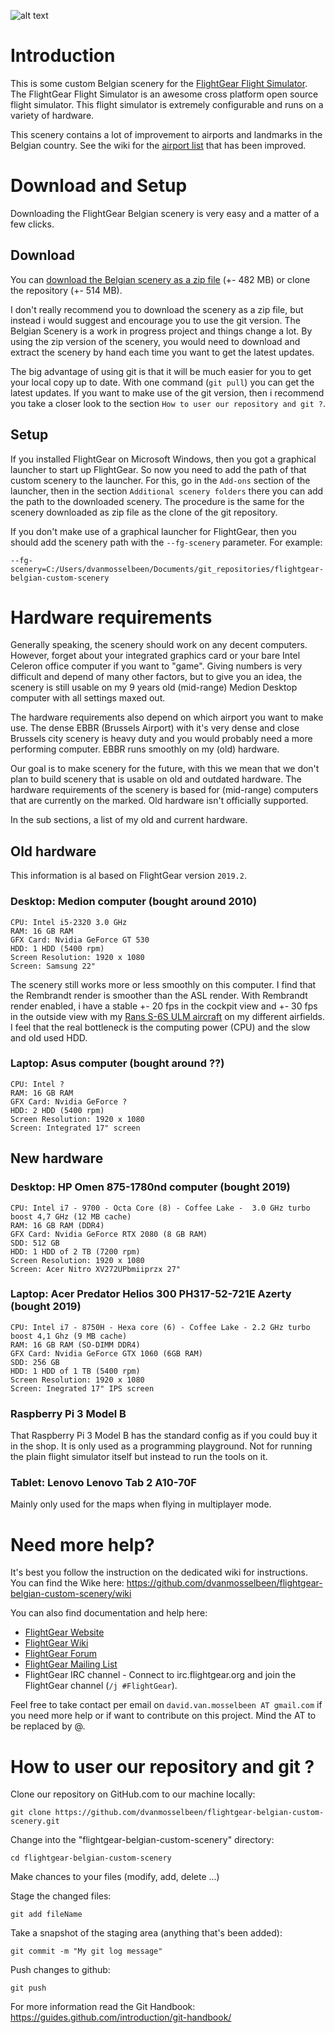 ![alt text](https://github.com/dvanmosselbeen/flightgear-belgian-custom-scenery/wiki/screenshots/fgfs_belgian_scenery_presentation.png "FGFS Belgian Scenery Presentation pic")


# Introduction

This is some custom Belgian scenery for the [FlightGear Flight Simulator](http://www.flightgear.org). The FlightGear Flight Simulator is an awesome cross platform open source flight simulator. This flight simulator is extremely configurable and runs on a variety of hardware.

This scenery contains a lot of improvement to airports and landmarks in the Belgian country. See the wiki for the [airport list](https://github.com/dvanmosselbeen/flightgear-belgian-custom-scenery/wiki/Airports-list) that has been improved.

# Download and Setup

Downloading the FlightGear Belgian scenery is very easy and a matter of a few clicks.

## Download

You can [download the Belgian scenery as a zip file](https://github.com/dvanmosselbeen/flightgear-belgian-custom-scenery/archive/master.zip) (+- 482 MB) or clone the repository (+- 514 MB).

I don't really recommend you to download the scenery as a zip file, but instead i would suggest and encourage you to use the git version. The Belgian Scenery is a work in progress project and things change a lot. By using the zip version of the scenery, you would need to download and extract the scenery by hand each time you want to get the latest updates.

The big advantage of using git is that it will be much easier for you to get your local copy up to date. With one command (`git pull`) you can get the latest updates. If you want to make use of the git version, then i recommend you take a closer look to the section `How to user our repository and git ?`.

## Setup

If you installed FlightGear on Microsoft Windows, then you got a graphical launcher to start up FlightGear. So now you need to add the path of that custom scenery to the launcher. For this, go in the `Add-ons` section of the launcher, then in the section `Additional scenery folders` there you can add the path to the downloaded scenery. The procedure is the same for the scenery downloaded as zip file as the clone of the git repository.

If you don't make use of a graphical launcher for FlightGear, then you should add the scenery path with the `--fg-scenery` parameter. For example:

    --fg-scenery=C:/Users/dvanmosselbeen/Documents/git_repositories/flightgear-belgian-custom-scenery

# Hardware requirements

Generally speaking, the scenery should work on any decent computers. However, forget about your integrated graphics card or your bare Intel Celeron office computer if you want to "game". Giving numbers is very difficult and depend of many other factors, but to give you an idea, the scenery is still usable on my 9 years old (mid-range) Medion Desktop computer with all settings maxed out.

The hardware requirements also depend on which airport you want to make use. The dense EBBR (Brussels Airport) with it's very dense and close Brussels city scenery is heavy duty and you would probably need a more performing computer. EBBR runs smoothly on my (old) hardware.

Our goal is to make scenery for the future, with this we mean that we don't plan to build scenery that is usable on old and outdated hardware. The hardware requirements of the scenery is based for (mid-range) computers that are currently on the marked. Old hardware isn't officially supported.

In the sub sections, a list of my old and current hardware.

## Old hardware

This information is al based on FlightGear version `2019.2`.

### Desktop: Medion computer (bought around 2010)

    CPU: Intel i5-2320 3.0 GHz
    RAM: 16 GB RAM
    GFX Card: Nvidia GeForce GT 530
    HDD: 1 HDD (5400 rpm)
    Screen Resolution: 1920 x 1080
    Screen: Samsung 22"

The scenery still works more or less smoothly on this computer. I find that the Rembrandt render is smoother than the ASL render. With Rembrandt render enabled, i have a stable +- 20 fps in the cockpit view and +- 30 fps in the outside view with my [Rans S-6S ULM aircraft](https://github.com/dvanmosselbeen/Rans-S-6S) on my different airfields. I feel that the real bottleneck is the computing power (CPU) and the slow and old used HDD.

### Laptop: Asus computer (bought around ??)

    CPU: Intel ?
    RAM: 16 GB RAM
    GFX Card: Nvidia GeForce ?
    HDD: 2 HDD (5400 rpm)
    Screen Resolution: 1920 x 1080
    Screen: Integrated 17" screen

## New hardware

### Desktop: HP Omen 875-1780nd computer (bought 2019)

    CPU: Intel i7 - 9700 - Octa Core (8) - Coffee Lake -  3.0 GHz turbo boost 4,7 GHz (12 MB cache)
    RAM: 16 GB RAM (DDR4)
    GFX Card: Nvidia GeForce RTX 2080 (8 GB RAM)
    SDD: 512 GB
    HDD: 1 HDD of 2 TB (7200 rpm)
    Screen Resolution: 1920 x 1080
    Screen: Acer Nitro XV272UPbmiiprzx 27"

### Laptop: Acer Predator Helios 300 PH317-52-721E Azerty (bought 2019)

    CPU: Intel i7 - 8750H - Hexa core (6) - Coffee Lake - 2.2 GHz turbo boost 4,1 Ghz (9 MB cache)
    RAM: 16 GB RAM (SO-DIMM DDR4)
    GFX Card: Nvidia GeForce GTX 1060 (6GB RAM)
    SDD: 256 GB
    HDD: 1 HDD of 1 TB (5400 rpm)
    Screen Resolution: 1920 x 1080
    Screen: Inegrated 17" IPS screen

### Raspberry Pi 3 Model B

That Raspberry Pi 3 Model B has the standard config as if you could buy it in the shop. It is only used as a programming playground. Not for running the plain flight simulator itself but instead to run the tools on it.

### Tablet: Lenovo Lenovo Tab 2 A10-70F

Mainly only used for the maps when flying in multiplayer mode.

# Need more help?

It's best you follow the instruction on the dedicated wiki for instructions.
You can find the Wike here: https://github.com/dvanmosselbeen/flightgear-belgian-custom-scenery/wiki

You can also find documentation and help here:
 * [FlightGear Website](http://www.flightgear.org)
 * [FlightGear Wiki](http://wiki.flightgear.org)
 * [FlightGear Forum](https://forum.flightgear.org/)
 * [FlightGear Mailing List](http://wiki.flightgear.org/Mailing_lists)
 * FlightGear IRC channel - Connect to irc.flightgear.org and join the FlightGear channel (`/j #FlightGear`).

Feel free to take contact per email on `david.van.mosselbeen AT gmail.com` if you need more help or if want to contribute on this project. Mind the AT to be replaced by @.

# How to user our repository and git ?

Clone our repository on GitHub.com to our machine locally:

    git clone https://github.com/dvanmosselbeen/flightgear-belgian-custom-scenery.git

Change into the "flightgear-belgian-custom-scenery" directory:

    cd flightgear-belgian-custom-scenery

Make chances to your files (modify, add, delete ...)

Stage the changed files:

    git add fileName

Take a snapshot of the staging area (anything that's been added):

    git commit -m "My git log message"

Push changes to github: 

    git push

For more information read the Git Handbook:
https://guides.github.com/introduction/git-handbook/
